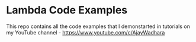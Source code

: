 # Lambda Code Examples
This repo contains all the code examples that I demonstarted in tutorials on my YouTube channel - https://www.youtube.com/c/AjayWadhara

